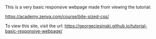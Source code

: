 This is a very basic responsive webpage made from viewing the tutorial: 

https://academy.zenva.com/course/bite-sized-css/

To view this site, visit the url: https://georgeciesinski.github.io/tutorial-basic-responsive-webpage/
